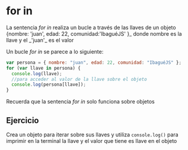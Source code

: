# for in

La sentencia _for in_ realiza un bucle a través de las llaves de un objeto {nombre: 'juan', edad: 22, comunidad:'IbaguéJS' }_ donde
nombre es la llave y el _'juan'\_ es el valor

Un bucle _for in_ se parece a lo siguiente:

```js
var persona = { nombre: "juan", edad: 22, comunidad: "IbaguéJS" };
for (var llave in persona) {
  console.log(llave);
  //para acceder al valor de la llave sobre el objeto
  console.log(persona[llave]);
}
```

Recuerda que la sentencia _for in_ solo funciona sobre objetos

## Ejercicio

Crea un objeto para iterar sobre sus llaves y utiliza `console.log()` para imprimir en la terminal la llave y el valor que tiene es llave en el objeto
